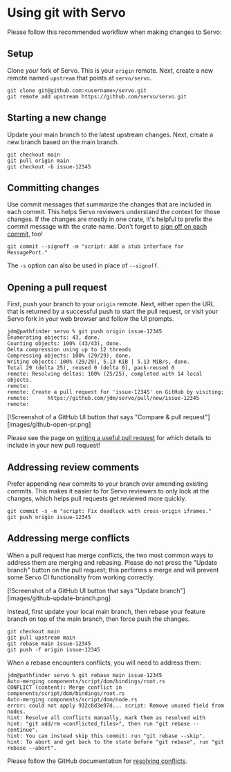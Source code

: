 # Using git with Servo

Please follow this recommended workflow when making changes to Servo:

## Setup
Clone _your_ fork of Servo. This is your `origin` remote. Next, create a new remote named `upstream` that points at `servo/servo`.

```
git clone git@github.com:<username>/servo.git
git remote add upstream https://github.com/servo/servo.git
```

## Starting a new change

Update your main branch to the latest upstream changes. Next, create a new branch based on the main branch.

```
git checkout main
git pull origin main
git checkout -b issue-12345
```

## Committing changes

Use commit messages that summarize the changes that are included in each commit.
This helps Servo reviewers understand the context for those changes.
If the changes are mostly in one crate, it's helpful to prefix the commit message with the crate name.
Don't forget to [sign off on each commit](https://developercertificate.org/), too!

```
git commit --signoff -m "script: Add a stub interface for MessagePort."
```

The `-s` option can also be used in place of `--signoff`.

## Opening a pull request

First, push your branch to your `origin` remote.
Next, either open the URL that is returned by a successful push to start the pull request,
or visit your Servo fork in your web browser and follow the UI prompts.

```
jdm@pathfinder servo % git push origin issue-12345
Enumerating objects: 43, done.
Counting objects: 100% (43/43), done.
Delta compression using up to 12 threads
Compressing objects: 100% (29/29), done.
Writing objects: 100% (29/29), 5.13 KiB | 5.13 MiB/s, done.
Total 29 (delta 25), reused 0 (delta 0), pack-reused 0
remote: Resolving deltas: 100% (25/25), completed with 14 local objects.
remote:
remote: Create a pull request for 'issue-12345' on GitHub by visiting:
remote:      https://github.com/jdm/servo/pull/new/issue-12345
remote:
```

[!Screenshot of a GitHub UI button that says "Compare & pull request"][images/github-open-pr.png]

Please see the page on [writing a useful pull request](pr-description.md) for which details to include in your new pull request!

## Addressing review comments

Prefer appending new commits to your branch over amending existing commits.
This makes it easier to for Servo reviewers to only look at the changes, which helps pull requests get reviewed more quickly.

```
git commit -s -m "script: Fix deadlock with cross-origin iframes."
git push origin issue-12345
```

## Addressing merge conflicts

When a pull request has merge conflicts, the two most common ways to address them are merging and rebasing.
Please do not press the "Update branch" button on the pull request; this performs a merge and will prevent some Servo CI functionality from working correctly.

[!Screenshot of a GitHub UI button that says "Update branch"][images/github-update-branch.png]

Instead, first update your local main branch, then rebase your feature branch on top of the main branch, then force push the changes.

```
git checkout main
git pull upstream main
git rebase main issue-12345
git push -f origin issue-12345
```

When a rebase encounters conflicts, you will need to address them:

```
jdm@pathfinder servo % git rebase main issue-12345
Auto-merging components/script/dom/bindings/root.rs
CONFLICT (content): Merge conflict in components/script/dom/bindings/root.rs
Auto-merging components/script/dom/node.rs
error: could not apply 932c8d3e97d... script: Remove unused field from nodes.
hint: Resolve all conflicts manually, mark them as resolved with
hint: "git add/rm <conflicted_files>", then run "git rebase --continue".
hint: You can instead skip this commit: run "git rebase --skip".
hint: To abort and get back to the state before "git rebase", run "git rebase --abort".
```

Please follow the GitHub documentation for [resolving conflicts](https://docs.github.com/en/get-started/using-git/resolving-merge-conflicts-after-a-git-rebase).
